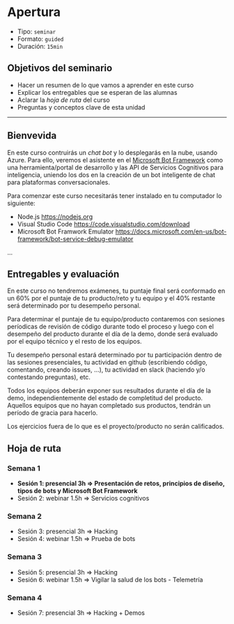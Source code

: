 # Apertura

* Tipo: `seminar`
* Formato: `guided`
* Duración: `15min`

## Objetivos del seminario

* Hacer un resumen de lo que vamos a aprender en este curso
* Explicar los entregables que se esperan de las alumnas
* Aclarar la _hoja de ruta_ del curso
* Preguntas y conceptos clave de esta unidad

***

## Bienvevida

En este curso contruirás un _chat bot_ y lo desplegarás en la nube, usando
Azure. Para ello, veremos el asistente en el
[Microsoft Bot Framework](https://dev.botframework.com/) como una
herramienta/portal de desarrollo y las API de Servicios Cognitivos para
inteligencia, uniendo los dos en la creación de un bot inteligente de chat para
plataformas conversacionales.

Para comenzar este curso necesitarás tener instalado en tu computador lo siguiente:

* Node.js https://nodejs.org
* Visual Studio Code https://code.visualstudio.com/download
* Microsoft Bot Framwork Emulator https://docs.microsoft.com/en-us/bot-framework/bot-service-debug-emulator

...

## Entregables y evaluación

En este curso no tendremos exámenes, tu puntaje final será conformado en un 60%
por el puntaje de tu producto/reto y tu equipo y el 40% restante será
determinado por tu desempeño personal.

Para determinar el puntaje de tu equipo/producto contaremos con sesiones
períodicas de revisión de código durante todo el proceso y luego con el
desempeño del producto durante el día de la demo, donde será evaluado por el
equipo técnico y el resto de los equipos.

Tu desempeño personal estará determinado por tu participación dentro de las
sesiones presenciales, tu actividad en github (escribiendo código, comentando,
creando issues, ...), tu actividad en slack (haciendo y/o contestando
preguntas), etc.

Todos los equipos deberán exponer sus resultados durante el día de la demo,
independientemente del estado de completitud del producto. Aquellos equipos que
no hayan completado sus productos, tendrán un período de gracia para hacerlo.

Los ejercicios fuera de lo que es el proyecto/producto no serán calificados.

## Hoja de ruta

### Semana 1

* **Sesión 1: presencial 3h => Presentación de retos, principios de diseño, tipos
  de bots y Microsoft Bot Framework**
* Sesión 2: webinar 1.5h => Servicios cognitivos

### Semana 2

* Sesión 3: presencial 3h => Hacking
* Sesión 4: webinar 1.5h => Prueba de bots

### Semana 3

* Sesión 5: presencial 3h => Hacking
* Sesión 6: webinar 1.5h => Vigilar la salud de los bots - Telemetría

### Semana 4

* Sesión 7: presencial 3h => Hacking + Demos
